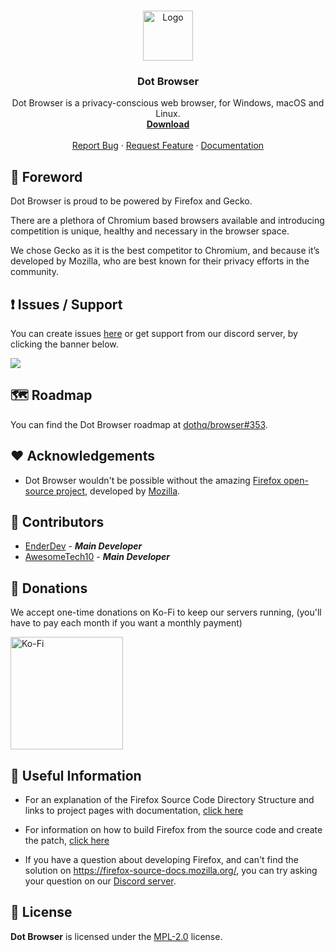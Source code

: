 <br />
<p align="center">
  <a href="https://github.com/dothq/browser-ff">
    <img src="https://raw.githubusercontent.com/dothq/browser-ff/master/browser/branding/dot/default256.png" alt="Logo" width="80" height="80">
  </a>

  <h3 align="center">Dot Browser</h3>

  <p align="center">
    Dot Browser is a privacy-conscious web browser, for Windows, macOS and Linux.
    <br />
    <a href="https://dothq.co/download"><strong>Download</strong></a>
    <br />
    <br />
    <a href="https://github.com/dothq/browser/issues/new?assignees=&labels=%F0%9F%90%9C+bug&template=bug_report.md&title=">Report Bug</a>
    ·
    <a href="https://github.com/dothq/browser/discussions/new?category_id=32000754">Request Feature</a>
    ·
    <a href="https://docs.dothq.co">Documentation</a>
  </p>
</p>

## 🚀 Foreword

Dot Browser is proud to be powered by Firefox and Gecko. 

There are a plethora of Chromium based browsers available and introducing competition is unique, healthy and necessary in the browser space. 

We chose Gecko as it is the best competitor to Chromium, and because it’s developed by Mozilla, who are best known for their privacy efforts in the community.

## ❗ Issues / Support

You can create issues [here](https://github.com/dothq/browser/issues/new) or get support from our discord server, by clicking the banner below.

<a href="https://invite.gg/dot">
  <img src="https://discordapp.com/api/guilds/525056817399726102/widget.png?style=banner2" />
</a>

## 🗺 Roadmap

You can find the Dot Browser roadmap at [dothq/browser#353](https://github.com/dothq/browser/discussions/353).

## ❤️ Acknowledgements
- Dot Browser wouldn't be possible without the amazing [Firefox open-source project](https://hg.mozilla.org/mozilla-central/), developed by [Mozilla](https://mozilla.org).

## 🤝 Contributors
- [EnderDev](https://github.com/EnderDev) - ***Main Developer***
- [AwesomeTech10](https://github.com/AwesomeTech10) - ***Main Developer***

## 💸 Donations
We accept one-time donations on Ko-Fi to keep our servers running, (you'll have to pay each month if you want a monthly payment)

<a href="https://ko-fi.com/dothq">
  <img alt="Ko-Fi" width="180" src="https://i.imgur.com/Di0tfki.png" />
</a>

## 🔗 Useful Information

- For an explanation of the Firefox Source Code Directory Structure and links to
project pages with documentation, [click here](https://firefox-source-docs.mozilla.org/contributing/directory_structure.html)

- For information on how to build Firefox from the source code and create the patch, [click here](https://firefox-source-docs.mozilla.org/contributing/contribution_quickref.html)

- If you have a question about developing Firefox, and can't find the solution on https://firefox-source-docs.mozilla.org/, you can try asking your question on our [Discord server](https://invite.gg/dot).

## 📜 License
**Dot Browser** is licensed under the [MPL-2.0](https://www.mozilla.org/en-US/MPL/2.0) license.
